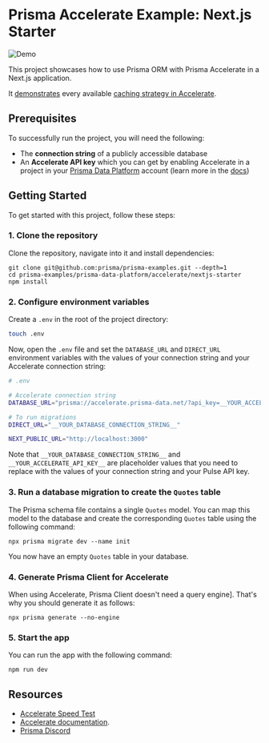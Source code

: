 # Prisma Accelerate Example: Next.js Starter

![Demo](./demo.gif)

This project showcases how to use Prisma ORM with Prisma Accelerate in a Next.js application.

It [demonstrates](./app/api/route.ts#L15-46) every available [caching strategy in Accelerate](https://www.prisma.io/docs/data-platform/accelerate/concepts#cache-strategies).

## Prerequisites

To successfully run the project, you will need the following:

- The **connection string** of a publicly accessible database
- An **Accelerate API key** which you can get by enabling Accelerate in a project in your [Prisma Data Platform](https://pris.ly/pdp) account (learn more in the [docs](https://www.prisma.io/docs/platform/concepts/environments#api-keys))

## Getting Started

To get started with this project, follow these steps:

### 1. Clone the repository

Clone the repository, navigate into it and install dependencies:

```
git clone git@github.com:prisma/prisma-examples.git --depth=1
cd prisma-examples/prisma-data-platform/accelerate/nextjs-starter
npm install
```

### 2. Configure environment variables

Create a `.env` in the root of the project directory:

```bash
touch .env
```

Now, open the `.env` file and set the `DATABASE_URL` and `DIRECT_URL` environment variables with the values of your connection string and your Accelerate connection string:

```bash
# .env

# Accelerate connection string
DATABASE_URL="prisma://accelerate.prisma-data.net/?api_key=__YOUR_ACCELERATE_API_KEY__"

# To run migrations
DIRECT_URL="__YOUR_DATABASE_CONNECTION_STRING__"

NEXT_PUBLIC_URL="http://localhost:3000"
```

Note that `__YOUR_DATABASE_CONNECTION_STRING__` and `__YOUR_ACCELERATE_API_KEY__` are placeholder values that you need to replace with the values of your connection string and your Pulse API key.

### 3. Run a database migration to create the `Quotes` table

The Prisma schema file contains a single `Quotes` model. You can map this model to the database and create the corresponding `Quotes` table using the following command:

```
npx prisma migrate dev --name init
```

You now have an empty `Quotes` table in your database.

### 4. Generate Prisma Client for Accelerate

When using Accelerate, Prisma Client doesn't need a query engine]. That's why you should generate it as follows:

```
npx prisma generate --no-engine
```

### 5. Start the app

You can run the app with the following command:

```
npm run dev
```

## Resources

- [Accelerate Speed Test](https://accelerate-speed-test.vercel.app/)
- [Accelerate documentation](https://www.prisma.io/docs/accelerate).
- [Prisma Discord](https://pris.ly/discord)
